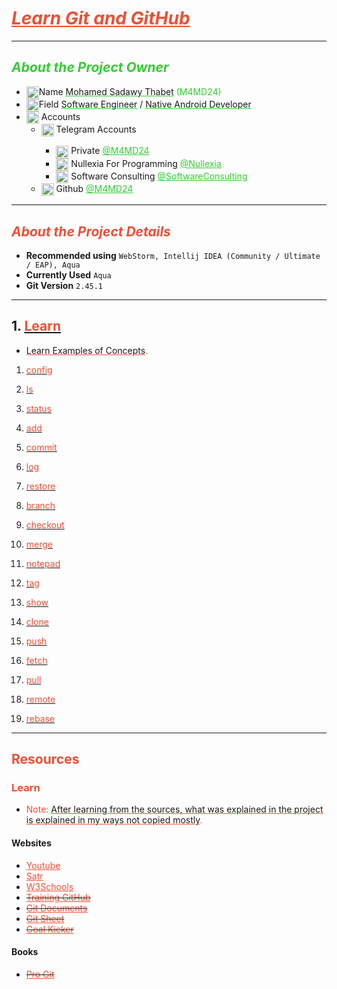 # <u style="font-style: italic; color: #f14e32;">Learn Git and GitHub</u>

---

## <span style="font-style: italic; color: limeGreen;">About the Project Owner</span>

- <img width="20" src="readme_file_source/icons/n_letter_icon.svg" alt="N Letter" style="vertical-align: middle;"/>Name <u style="text-decoration-color: #32cd32;">Mohamed Sadawy Thabet</u> <span style="color: limeGreen;">(M4MD24)
- <img width="20" src="readme_file_source/icons/f_letter_icon.svg" alt="F Letter" style="vertical-align: middle;"/>Field <u style="text-decoration-color: #32cd32;">Software Engineer</u> / <u style="text-decoration-color: #32cd32;">Native Android Developer</u>
- <img width="20" src="readme_file_source/icons/mention_icon.svg" alt="Mention Icon" style="vertical-align: middle;"/> Accounts
    <ul>
        <li><img width="20" src="readme_file_source/icons/telegram_icon.svg" alt="Telegram Icon" style="vertical-align: middle;"/> Telegram Accounts</li>
        <ul>
            <li><img width="20" src="readme_file_source/icons/telegram_icon.svg" alt="Telegram Icon" style="vertical-align: middle;"/> Private <a style="color: limeGreen;" href="https://t.me/M4MD24">@M4MD24</a></li>
            <li><img width="20" src="readme_file_source/icons/telegram_icon.svg" alt="Telegram Icon" style="vertical-align: middle;"/> Nullexia For Programming <a style="color: limeGreen;" href="https://t.me/Nullexia">@Nullexia</a></li>
            <li><img width="20" src="readme_file_source/icons/telegram_icon.svg" alt="Telegram Icon" style="vertical-align: middle;"/> Software Consulting <a style="color: limeGreen;" href="https://t.me/SoftwareConsulting">@SoftwareConsulting</a></li>
        </ul>
        <li><img width="20" src="readme_file_source/icons/g_letter_icon.svg" alt="G Letter" style="vertical-align: middle;"/> Github <a style="color: limeGreen;" href="https://github.com/M4MD24">@M4MD24</a></li>
    </ul>

---

## <span style="font-style: italic; color: #f14e32;">About the Project Details</span>

- **Recommended using** `WebStorm, Intellij IDEA (Community / Ultimate / EAP), Aqua`
- **Currently Used** `Aqua`
- **Git Version** `2.45.1`

---

## 1. [<span style="color: #f14e32;">Learn</span>](src/_1_learn)

- <u style="text-decoration-color: #f14e32;">Learn Examples of Concepts</u><span style="color: #f14e32;">.</span>

1. [<span style="color: #f14e32;">config</span>](src/_1_learn/_1_1_config)

2. [<span style="color: #f14e32;">ls</span>](src/_1_learn/_1_2_ls)

3. [<span style="color: #f14e32;">status</span>](src/_1_learn/_1_3_status)

4. [<span style="color: #f14e32;">add</span>](src/_1_learn/_1_4_add)

5. [<span style="color: #f14e32;">commit</span>](src/_1_learn/_1_5_commit)

6. [<span style="color: #f14e32;">log</span>](src/_1_learn/_1_6_log)

7. [<span style="color: #f14e32;">restore</span>](src/_1_learn/_1_7_restore)

8. [<span style="color: #f14e32;">branch</span>](src/_1_learn/_1_8_branch)

9. [<span style="color: #f14e32;">checkout</span>](src/_1_learn/_1_9_checkout)

10. [<span style="color: #f14e32;">merge</span>](src/_1_learn/_1_10_merge)

11. [<span style="color: #f14e32;">notepad</span>](src/_1_learn/_1_11_notepad)

12. [<span style="color: #f14e32;">tag</span>](src/_1_learn/_1_12_tag)

13. [<span style="color: #f14e32;">show</span>](src/_1_learn/_1_13_show)

14. [<span style="color: #f14e32;">clone</span>](src/_1_learn/_1_14_clone)

15. [<span style="color: #f14e32;">push</span>](src/_1_learn/_1_15_push)

16. [<span style="color: #f14e32;">fetch</span>](src/_1_learn/_1_16_fetch)

17. [<span style="color: #f14e32;">pull</span>](src/_1_learn/_1_17_pull)

18. [<span style="color: #f14e32;">remote</span>](src/_1_learn/_1_18_remote)

19. [<span style="color: #f14e32;">rebase</span>](src/_1_learn/_1_19_rebase)

---

## <span style="color: #f14e32;">Resources</span>

### <span style="color: #f14e32;">Learn</span>

- <span style="color: #f14e32;">Note: </span><u style="text-decoration-color: #f14e32;">After learning from the sources, what was explained in the project is explained in my ways not copied mostly</u><span style="color: #f14e32;">.</span>

#### Websites

<ul>
<li><a style="color: #f14e32;" href="https://www.youtube.com">Youtube</a></li>
<li><a style="color: #f14e32;" href="https://satr.codes">Satr</a></li>
<li><a style="color: #f14e32;" href="https://www.w3schools.com">W3Schools</a></li>
<del><li><a style="color: #f14e32;" href="https://training.github.com/">Training GitHub</a></li></del>
<del><li><a style="color: #f14e32;" href="https://git-scm.com/docs">Git Documents</a></li></del>
<del><li><a style="color: #f14e32;" href="https://ndpsoftware.com/git-cheatsheet.html">Git Sheet</a></li></del>
<del><li><a style="color: #f14e32;" href="https://goalkicker.com">Goal Kicker</a></li></del>
</ul>

#### Books

<ul>
<del><li><a style="color: #f14e32;" href="https://git-scm.com/book/en">Pro Git</a></li></del>
</ul>
